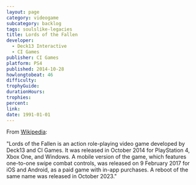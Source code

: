 ```yaml
---
layout: page
category: videogame
subcategory: backlog
tags: soulslike-legacies
title: Lords of the Fallen
developer:
  - Deck13 Interactive
  - CI Games
publisher: CI Games
platform: PS4
published: 2014-10-28
howlongtobeat: 46
difficulty:
trophyGuide:
durationHours:
trophies:
percent:
link:
date: 1991-01-01
---
```


From [Wikipedia](https://en.wikipedia.org/wiki/Lords_of_the_Fallen_(2014_video_game)):

"Lords of the Fallen is an action role-playing video game developed by Deck13 and CI Games. It was released in October 2014 for PlayStation 4, Xbox One, and Windows. A mobile version of the game, which features one-to-one swipe combat controls, was released on 9 February 2017 for iOS and Android, as a paid game with in-app purchases. A reboot of the same name was released in October 2023."

